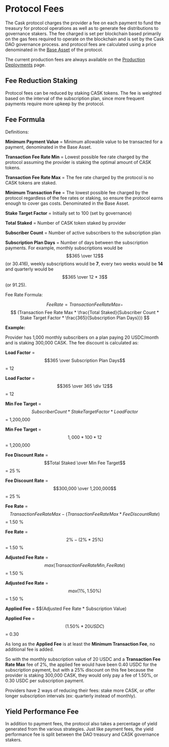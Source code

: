 # Protocol Fees

The Cask protocol charges the provider a fee on each payment to fund the treasury for protocol operations as well as to
generate fee distributions to governance stakers. The fee charged is set per blockchain based primarily on the gas fees
required to operate on the blockchain and is set by the Cask DAO governance process. and protocol fees are calculated
using a price denominated in the [Base Asset](/protocol-operation.md#base-asset) of the protocol.

The current production fees are always available on the [Production Deployments](/deployments/production.md) page.

## Fee Reduction Staking

Protocol fees can be reduced by staking CASK tokens. The fee is weighted based on the interval of the subscription plan,
since more frequent payments require more upkeep by the protocol.

## Fee Formula

Definitions:

**Minimum Payment Value** = Minimum allowable value to be transacted for a payment, denominated in the Base Asset.

**Transaction Fee Rate Min** = Lowest possible fee rate charged by the protocol assuming the provider is staking the
optimal amount of CASK tokens.

**Transaction Fee Rate Max** = The fee rate charged by the protocol is no CASK tokens are staked.

**Minimum Transaction Fee** = The lowest possible fee charged by the protocol regardless of the fee rates or staking, so
ensure the protocol earns enough to cover gas costs. Denominated in the Base Asset.

**Stake Target Factor** = Initially set to 100 (set by governance)

**Total Staked** = Number of CASK token staked by provider

**Subscriber Count** = Number of active subscribers to the subscription plan

**Subscription Plan Days** = Number of days between the subscription payments. For example, monthly subscriptions would
be $$365 \over 12$$(or 30.416), weekly subscriptions would be **7**, every two weeks would be **14** and quarterly would
be $$365 \over 12 * 3$$(or 91.25).

Fee Rate Formula:

$$
Fee Rate = Transaction Fee Rate Max -
$$
$$
(Transaction Fee Rate Max * \frac{Total Staked}{Subscriber Count * Stake Target Factor * \frac{365}{Subscription Plan Days}})
$$

**Example:**

Provider has 1,000 monthly subscribers on a plan paying 20 USDC/month and is staking 300,000 CASK. The fee discount is
calculated as:

**Load Factor** = $$365 \over Subscription Plan Days$$= 12

**Load Factor** = $$365 \over 365 \div 12$$= 12

**Min Fee Target** = $$Subscriber Count * Stake Target Factor * Load Factor$$= 1,200,000

**Min Fee Target** = $$1,000 * 100 * 12$$= 1,200,000

**Fee Discount Rate** = $$Total Staked \over Min Fee Target$$= 25 %

**Fee Discount Rate** = $$300,000 \over 1,200,000$$= 25 %

**Fee Rate** =$$Transaction Fee Rate Max - (Transaction Fee Rate Max * Fee Discount Rate)$$= 1.50 %

**Fee Rate** =$$2 \% - (2 \% * 25 \%)$$= 1.50 %

**Adjusted Fee Rate** = $$max(Transaction Fee Rate Min, Fee Rate)$$= 1.50 %

**Adjusted Fee Rate** = $$max(1 \%, 1.50 \%)$$= 1.50 %

**Applied Fee** = $$(Adjusted Fee Rate * Subscription Value)

**Applied Fee** = $$(1.50 \% * 20 USDC)$$= 0.30

As long as the **Applied Fee** is at least the **Minimum Transaction Fee**, no additional fee is added.

So with the monthly subscription value of 20 USDC and a **Transaction Fee Rate Max** fee of 2%, the applied fee would have been 0.40 USDC
for the subscription payment, but with a 25% discount on this fee because the provider is staking 300,000 CASK, they
would only pay a fee of 1.50%, or 0.30 USDC per subscription payment.

Providers have 2 ways of reducing their fees: stake more CASK, or offer longer subscription intervals (ex: quarterly
instead of monthly).

## Yield Performance Fee

In addition to payment fees, the protocol also takes a percentage of yield generated from the various strategies. Just
like payment fees, the yield performance fee is split between the DAO treasury and CASK governance stakers.
